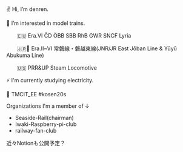 ✌ Hi, I’m denren.

🚂 I’m interested in model trains.

　　🇪🇺 Era.VI ČD ÖBB SBB RhB GWR SNCF Lyria

　　🇯🇵🗾 Era.II~VI 常磐線・磐越東線(JNR/JR East  Jōban Line & Yūyū Abukuma Line)

　　🇺🇸 PRR&UP Steam Locomotive


⚡ I'm currently studying electricity.


🏫 TMCIT_EE #kosen20s

Organizations I'm a member of ↓
- Seaside-Rail(chairman)
- Iwaki-Raspberry-pi-club
- railway-fan-club

近々Notionも公開予定？

